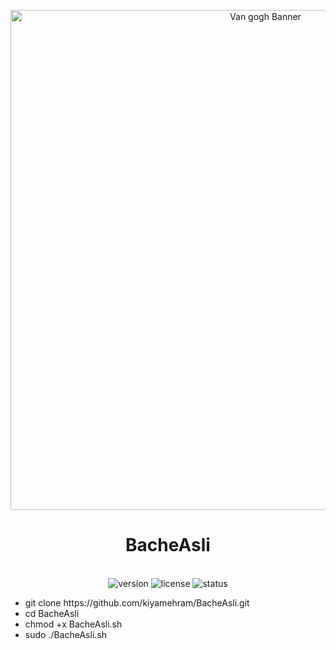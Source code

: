 
<p align="center">
<img src="https://upload.wikimedia.org/wikipedia/commons/thumb/5/5a/Van_Gogh_1881-04%2C_Etten_-_Sower_%28after_Millet%29_F_830_JH_1.jpg/270px-Van_Gogh_1881-04%2C_Etten_-_Sower_%28after_Millet%29_F_830_JH_1.jpg" alt="Van gogh Banner" width="800">
</p>

<h1 align="center"> BacheAsli</h1>
<p align="center">
  <br>
  <img src="https://img.shields.io/badge/version-2.2.0-blue" alt="version">
  <img src="https://img.shields.io/badge/license-MIT-green" alt="license">
  <img src="https://img.shields.io/badge/status-active-brightgreen" alt="status">
</p>
<ul>
<li>git clone https://github.com/kiyamehram/BacheAsli.git</li>
<li>cd BacheAsli</li>
<li>chmod +x BacheAsli.sh</li>
<li>sudo ./BacheAsli.sh</li>
</ul>
